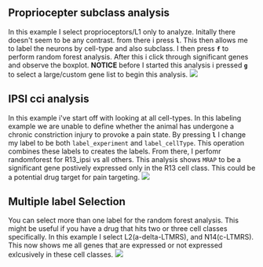 ## Propriocepter subclass analysis
In this example I select proprioceptors/L1 only to analyze. Initally there doesn't seem to be any contrast. from there i press **`l`**. This then allows me to label the neurons by cell-type and also subclass. I then press **`f`** to perform random forest analysis. After this i click through significant genes and observe the boxplot. **NOTICE** before I started this analysis i pressed **`g`** to select a large/custom gene list to begin this analysis.
![][image1]

## IPSI cci analysis
In this example i've start off with looking at all cell-types. In this labeling example we are unable to define whether the animal has undergone a chronic constriction injury to provoke a pain state. By pressing **`l`** I change my label to be both `label_experiment` and `label_cellType`. This operation combines these labels to creates the labels. From there, I perfomr randomforest for R13_ipsi vs all others. This analysis shows `MRAP` to be a significant gene postively expressed only in the R13 cell class. This could be a potential drug target for pain targeting.
![][image2]

## Multiple label Selection
You can select more than one label for the random forest analysis. This might be useful if you have a drug that hits two or three cell classes specifically. In this example I select L2(a-delta-LTMRS), and N14(c-LTMRS). This now shows me all genes that are expressed or not expressed exlcusively in these cell classes.
![][image3]

[image1]: ../howToGifs/28_advancedCellLabeling.gif
[image2]: ../howToGifs/29_advancedCciAnalysis.gif
[image2]: ../howToGifs/34_InteractiveLabeling.gif
[image3]: ../howToGifs/31_advancedTwoClassAnalysis.gif

